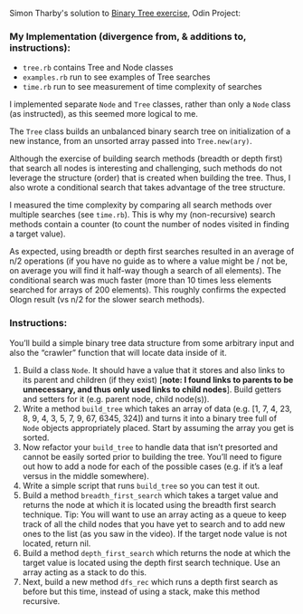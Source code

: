Simon Tharby's solution to [Binary Tree exercise](https://www.theodinproject.com/courses/ruby-programming/lessons/data-structures-and-algorithms?ref=lnav), Odin Project:

### My Implementation (divergence from, & additions to, instructions):

  * <code>tree.rb</code> contains Tree and Node classes
  * <code>examples.rb</code> run to see examples of Tree searches
  * <code>time.rb</code> run to see measurement of time complexity of searches

I implemented separate <code>Node</code> and <code>Tree</code> classes, rather than only a <code>Node</code> class (as instructed), as this seemed more logical to me.

The <code>Tree</code> class builds an unbalanced binary search tree on initialization of a new instance, from an unsorted array passed into <code>Tree.new(ary)</code>.

Although the exercise of building search methods (breadth or depth first) that search all nodes is interesting and challenging, such methods do not leverage the structure (order) that is created when building the tree. Thus, I also wrote a conditional search that takes advantage of the tree structure.

I measured the time complexity by comparing all search methods over multiple searches (see <code>time.rb</code>). This is why my (non-recursive) search methods contain a counter (to count the number of nodes visited in finding a target value).

As expected, using breadth or depth first searches resulted in an average of n/2 operations (if you have no guide as to where a value might be / not be, on average you will find it half-way though a search of all elements). The conditional search was much faster (more than 10 times less elements searched for arrays of 200 elements). This roughly confirms the expected Ologn result  (vs n/2 for the slower search methods).

### Instructions:

You’ll build a simple binary tree data structure from some arbitrary input and also the “crawler” function that will locate data inside of it.

1.  Build a class <code>Node</code>. It should have a value that it stores and also links to its parent and children (if they exist) [**note: I found links to parents to be unnecessary, and thus only used links to child nodes**]. Build getters and setters for it (e.g. parent node, child node(s)).
2. Write a method <code>build_tree</code> which takes an array of data (e.g. [1, 7, 4, 23, 8, 9, 4, 3, 5, 7, 9, 67, 6345, 324]) and turns it into a binary tree full of <code>Node</code> objects appropriately placed. Start by assuming the array you get is sorted.
3. Now refactor your <code>build_tree</code> to handle data that isn’t presorted and cannot be easily sorted prior to building the tree. You’ll need to figure out how to add a node for each of the possible cases (e.g. if it’s a leaf versus in the middle somewhere).
4. Write a simple script that runs <code>build_tree</code> so you can test it out.
5. Build a method <code>breadth_first_search</code> which takes a target value and returns the node at which it is located using the breadth first search technique. Tip: You will want to use an array acting as a queue to keep track of all the child nodes that you have yet to search and to add new ones to the list (as you saw in the video). If the target node value is not located, return nil.
6. Build a method <code>depth_first_search</code> which returns the node at which the target value is located using the depth first search technique. Use an array acting as a stack to do this.
7. Next, build a new method <code>dfs_rec</code> which runs a depth first search as before but this time, instead of using a stack, make this method recursive.
